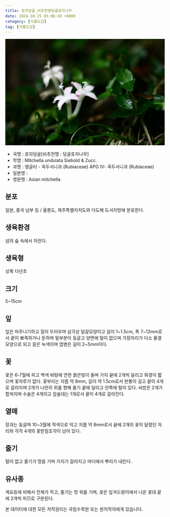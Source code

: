 ```yaml
---
title: 호자덩굴_비추천명덩굴호자나무
date: 2024-10-25 05:06:49 +0800
category: [식물도감]
tag: [식물도감]
---
```




![호자덩굴[비추천명 : 덩굴호자나무]](/assets/img/fileUpload/plants/basic/Rubiaceae/Mitchella/18178/18178_1_th2.jpg)
- 국명 : 호자덩굴[비추천명 : 덩굴호자나무]
- 학명 : Mitchella undulata Siebold & Zucc.
- 과명 : 앵글러 - 꼭두서니과 (Rubiaceae) APG Ⅳ- 꼭두서니과 (Rubiaceae)
- 일본명 : 
- 영문명 : Asian mitchella


## 분포
일본, 중국 남부 등 / 울릉도, 제주특별자치도와 다도해 도서지방에 분포한다.
## 생육환경
섬의 숲 속에서 자란다.
## 생육형
상록 다년초
## 크기
5~15cm
## 잎
잎은 마주나기하고 질이 두터우며 삼각상 달걀모양이고 길이 1~1.5cm, 폭 7~12mm로서 끝이 뾰족하거나 둔하며 밑부분이 둥글고 양면에 털이 없으며 가장자리가 다소 물결모양으로 되고 짙은 녹색이며 엽병은 길이 2~5mm이다.
## 꽃
꽃은 6-7월에 피고 백색 바탕에 연한 붉은빛이 돌며 가지 끝에 2개씩 달리고 화경이 짧으며 꽃자루가 없다. 꽃부리는 지름 약 8mm, 길이 약 1.5cm로서 판통이 길고 끝이 4개로 갈라지며 2개가 나란히 위를 향해 줄기 끝에 달리고 안쪽에 털이 있다. 씨방은 2개가 합쳐지며 수술은 4개이고 암술대는 1개로서 끝이 4개로 갈라진다.
## 열매
장과는 둥글며 10~3월에 적색으로 익고 지름 약 8mm로서 끝에 2개의 꽃이 달렸던 자리와 각각 4개의 꽃받침조각이 남아 있다.
## 줄기
털이 없고 줄기가 땅을 기며 가지가 갈라지고 마디에서 뿌리가 내린다.
## 유사종
계요등에 비해서 전체가 작고, 줄기는 땅 위를 기며, 꽃은 잎겨드랑이에서 나온 꽃대 끝에 2개씩 피므로 구분된다.






본 데이터에 대한 모든 저작권리는 국립수목원 또는 원저작자에게 있습니다.
